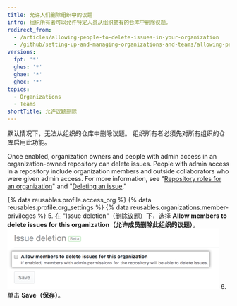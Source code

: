 ```yaml
---
title: 允许人们删除组织中的议题
intro: 组织所有者可以允许特定人员从组织拥有的仓库中删除议题。
redirect_from:
  - /articles/allowing-people-to-delete-issues-in-your-organization
  - /github/setting-up-and-managing-organizations-and-teams/allowing-people-to-delete-issues-in-your-organization
versions:
  fpt: '*'
  ghes: '*'
  ghae: '*'
  ghec: '*'
topics:
  - Organizations
  - Teams
shortTitle: 允许议题删除
---
```


默认情况下，无法从组织的仓库中删除议题。 组织所有者必须先对所有组织的仓库启用此功能。

Once enabled, organization owners and people with admin access in an organization-owned repository can delete issues. People with admin access in a repository include organization members and outside collaborators who were given admin access. For more information, see "[Repository roles for an organization](/organizations/managing-access-to-your-organizations-repositories/repository-roles-for-an-organization)" and "[Deleting an issue](/articles/deleting-an-issue)."

{% data reusables.profile.access_org %}
{% data reusables.profile.org_settings %}
{% data reusables.organizations.member-privileges %}
5. 在 "Issue deletion"（删除议题）下，选择 **Allow members to delete issues for this organization（允许成员删除此组织的议题）**。 ![允许人们删除议题的复选框](/assets/images/help/settings/issue-deletion.png)
6. 单击 **Save（保存）**。
